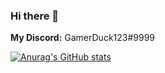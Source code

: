 ### Hi there 👋

<!--
**GamerDuck123/GamerDuck123** is a ✨ _special_ ✨ repository because its `README.md` (this file) appears on your GitHub profile.

Here are some ideas to get you started:

- 🔭 I’m currently working on ...
- 🌱 I’m currently learning ...
- 👯 I’m looking to collaborate on ...
- 🤔 I’m looking for help with ...
- 💬 Ask me about ...
- 📫 How to reach me: ...
- 😄 Pronouns: ...
- ⚡ Fun fact: ...
-->

**My Discord:** GamerDuck123#9999

[![Anurag's GitHub stats](https://github-readme-stats.vercel.app/api?username=GamerDuck123)](https://github.com/anuraghazra/github-readme-stats)
